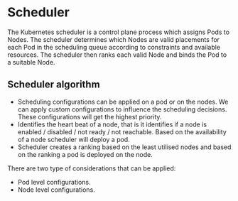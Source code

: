 # Scheduler

The Kubernetes scheduler is a control plane process which assigns Pods to Nodes. The scheduler determines which Nodes are valid placements for each Pod in the scheduling queue according to constraints and available resources. The scheduler then ranks each valid Node and binds the Pod to a suitable Node.

## Scheduler algorithm

- Scheduling configurations can be applied on a pod or on the nodes. We can apply custom configurations to influence the scheduling decisions. These configurations will get the highest priority.
- Identifies the heart beat of a node, that is it identifies if a node is enabled / disabled / not ready / not reachable. Based on the availability of a node scheduler will deploy a pod.
- Scheduler creates a ranking based on the least utilised nodes and based on the ranking a pod is deployed on the node.

There are two type of considerations that can be applied:

- Pod level configurations.
- Node level configurations.
